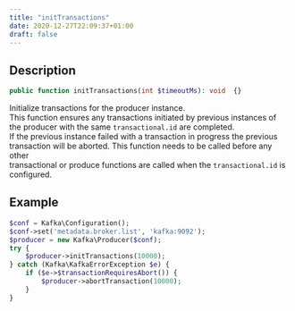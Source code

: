 ```yaml
---
title: "initTransactions"
date: 2020-12-27T22:09:37+01:00
draft: false
---
```

## Description
```php
public function initTransactions(int $timeoutMs): void  {}
```
Initialize transactions for the producer instance.  
This function ensures any transactions initiated by previous instances of  
the producer with the same `transactional.id` are completed.  
If the previous instance failed with a transaction in progress the previous  
transaction will be aborted. This function needs to be called before any other  
transactional or produce functions are called when the `transactional.id` is configured.
## Example
```php
$conf = Kafka\Configuration();
$conf->set('metadata.broker.list', 'kafka:9092');
$producer = new Kafka\Producer($conf);
try {
    $producer->initTransactions(10000);
} catch (Kafka\KafkaErrorException $e) {
    if ($e->$transactionRequiresAbort()) {
        $producer->abortTransaction(10000);
    }
}
```